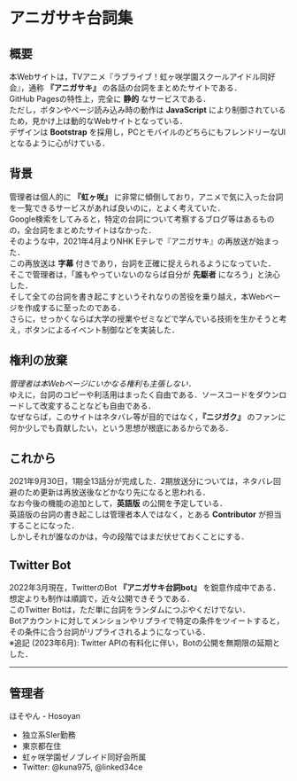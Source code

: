 # アニガサキ台詞集

## 概要
本Webサイトは，TVアニメ『ラブライブ！虹ヶ咲学園スクールアイドル同好会』，通称 __『アニガサキ』__ の各話の台詞をまとめたサイトである．<br>
GitHub Pagesの特性上，完全に __静的__ なサービスである．<br>
ただし，ボタンやページ読み込み時の動作は __JavaScript__ により制御されているため，見かけ上は動的なWebサイトとなっている．<br>
デザインは __Bootstrap__ を採用し，PCとモバイルのどちらにもフレンドリーなUIとなるように心がけている．
## 背景
管理者は個人的に __『虹ヶ咲』__ に非常に傾倒しており，アニメで気に入った台詞を一覧できるサービスがあれば良いのに，とよく考えていた．<br> 
Google検索をしてみると，特定の台詞について考察するブログ等はあるものの，全台詞をまとめたサイトはなかった．<br>
そのような中，2021年4月よりNHK Eテレで『アニガサキ』の再放送が始まった．<br>
この再放送は __字幕__ 付きであり，台詞を正確に捉えられるようになっていた．<br>
そこで管理者は，「誰もやっていないのならば自分が __先駆者__ になろう」と決心した．<br>
そして全ての台詞を書き起こすというそれなりの苦役を乗り越え，本Webページを作成するに至ったのである．<br>
さらに，せっかくならば大学の授業やゼミなどで学んでいる技術を生かそうと考え，ボタンによるイベント制御などを実装した．
## 権利の放棄
*管理者は本Webページにいかなる権利も主張しない．* <br>
ゆえに，台詞のコピーや利活用はまったく自由である．ソースコードをダウンロードして改変することなども自由である．<br>
なぜならば，このサイトはネタバレ等が目的ではなく，__『ニジガク』__ のファンに何か少しでも貢献したい，という思想が根底にあるからである．
## これから
2021年9月30日，1期全13話分が完成した．2期放送分については，ネタバレ回避のため更新は再放送後などかなり先になると思われる．<br>
なお今後の機能の追加として，__英語版__ の公開を予定している．<br>
英語版の台詞の書き起こしは管理者本人ではなく，とある __Contributor__ が担当することになった．<br>
しかしそれが誰なのかは，今の段階ではまだ伏せておくことにする．
## Twitter Bot
2022年3月現在，TwitterのBot __『アニガサキ台詞bot』__ を鋭意作成中である．<br>
想定よりも制作は順調で，近々公開できそうである．<br>
このTwitter Botは，ただ単に台詞をランダムにつぶやくだけでない．<br>
Botアカウントに対してメンションやリプライで特定の条件をツイートすると，その条件に合う台詞がリプライされるようになっている．<br>
※追記 (2023年6月): Twitter APIの有料化に伴い，Botの公開を無期限の延期とした．

---
## 管理者
ほそやん - Hosoyan
- 独立系SIer勤務
- 東京都在住
- 虹ヶ咲学園ゼノブレイド同好会所属
- Twitter: @kuna975, @linked34ce
